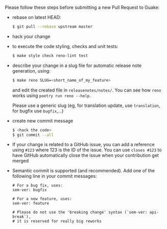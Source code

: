 Please follow these steps before submitting a new Pull Request to Guake:

- rebase on latest HEAD:

  ```bash
  $ git pull --rebase upstream master
  ```

- hack your change

- to execute the code styling, checks and unit tests:

  ```bash
  $ make style check reno-lint test
  ```

- describe your change in a slug file for automatic release note
  generation, using:

  ```bash
  $ make reno SLUG=<short_name_of_my_feature>
  ```

  and edit the created file in `releasenotes/notes/`.
  You can see how `reno` works using `poetry run reno --help`.

  Please use a generic slug (eg, for translation update,
  use `translation`, for bugfix use `bugfix`,...)

- create new commit message

  ```bash
  $ <hack the code>
  $ git commit --all
  ```

- If your change is related to a GitHub issue, you can add a reference
  using `#123` where 123 is the ID of the issue.
  You can use `closes #123` to have GitHub automatically close the issue
  when your contribution get merged

- Semantic commit is supported (and recommended). Add one of the following
  line in your commit messages:
  
  ```
  # For a bug fix, uses:
  sem-ver: bugfix
  
  # For a new feature, uses:
  sem-ver: feature
  
  # Please do not use the 'breaking change' syntax (`sem-ver: api-break`), 
  # it is reserved for really big reworks
  ```
